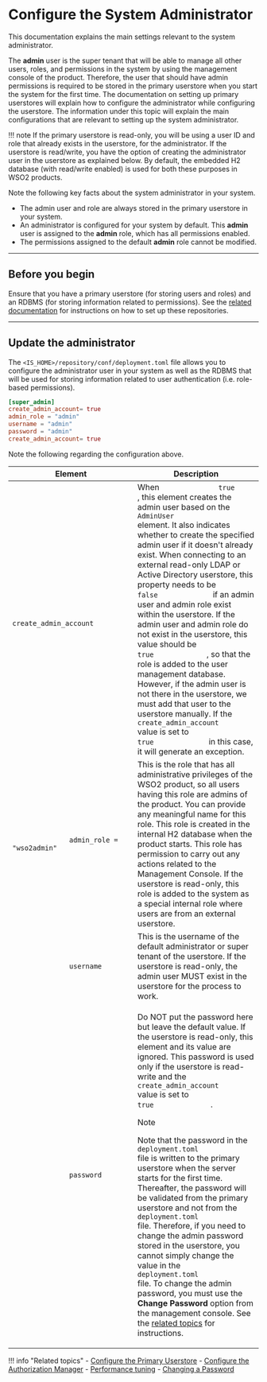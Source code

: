 # Configure the System Administrator

This documentation explains the main settings relevant to the system
administrator.

The **admin** user is the super tenant that will be able to manage all
other users, roles, and permissions in the system by using the management
console of the product. Therefore, the user that should have admin
permissions is required to be stored in the primary userstore when you
start the system for the first time. The documentation on setting up
primary userstores will explain how to configure the administrator
while configuring the userstore. The information under this topic will
explain the main configurations that are relevant to setting up the
system administrator.

!!! note
    If the primary userstore is read-only, you will be using a user ID and
    role that already exists in the userstore, for the administrator. If
    the userstore is read/write, you have the option of creating the
    administrator user in the userstore as explained below. By default, the
    embedded H2 database (with read/write enabled) is used for both these
    purposes in WSO2 products.
    

Note the following key facts about the system administrator in your
system.

-   The admin user and role are always stored in the primary userstore
    in your system.
-   An administrator is configured for your system by default. This
    **admin** user is assigned to the **admin** role, which has all
    permissions enabled.
-   The permissions assigned to the default **admin** role cannot be
    modified.

---

## Before you begin

Ensure that you have a primary userstore (for storing users and roles)
and an RDBMS (for storing information related to permissions). See the
[related
documentation](#related-topics) for
instructions on how to set up these repositories.

---

## Update the administrator

The `<IS_HOME>/repository/conf/deployment.toml` file allows you to configure the administrator user in your system as well as
the RDBMS that will be used for storing information related to user
authentication (i.e. role-based permissions).

``` toml
[super_admin]
create_admin_account= true
admin_role = "admin"
username = "admin"
password = "admin"
create_admin_account= true
```

Note the following regarding the configuration above.

<table>
<colgroup>
<col style="width: 50%" />
<col style="width: 50%" />
</colgroup>
<thead>
<tr class="header">
<th>Element</th>
<th>Description</th>
</tr>
</thead>
<tbody>
<tr class="odd">
<td><code>              create_admin_account             </code></td>
<td>When <code>              true             </code>, this element creates the admin user based on the <code>              AdminUser             </code> element. It also indicates whether to create the specified admin user if it doesn't already exist. When connecting to an external read-only LDAP or Active Directory userstore, this property needs to be <code>              false             </code> if an admin user and admin role exist within the userstore. If the admin user and admin role do not exist in the userstore, this value should be <code>              true             </code>, so that the role is added to the user management database. However, if the admin user is not there in the userstore, we must add that user to the userstore manually. If the <code>              create_admin_account             </code> value is set to <code>              true             </code> in this case, it will generate an exception.</td>
</tr>
<tr class="even">
<td><code>              admin_role = "wso2admin"            </code></td>
<td>This is the role that has all administrative privileges of the WSO2 product, so all users having this role are admins of the product. You can provide any meaningful name for this role. This role is created in the internal H2 database when the product starts. This role has permission to carry out any actions related to the Management Console. If the userstore is read-only, this role is added to the system as a special internal role where users are from an external userstore.</td>
</tr>
<tr class="even">
<td><code>              username          </code></td>
<td>This is the username of the default administrator or super tenant of the userstore. If the userstore is read-only, the admin user MUST exist in the userstore for the process to work.</td>
</tr>
<tr class="odd">
<td><code>              password             </code></td>
<td><p>Do NOT put the password here but leave the default value. If the userstore is read-only, this element and its value are ignored. This password is used only if the userstore is read-write and the <code>            create_admin_account           </code> value is set to <code>               true              </code>.</p>
<div class="admonition note">
<p class="admonition-title">Note</p>
    <p>Note that the password in the <code>               deployment.toml              </code> file is written to the primary userstore when the server starts for the first time. Thereafter, the password will be validated from the primary userstore and not from the <code>               deployment.toml             </code> file. Therefore, if you need to change the admin password stored in the userstore, you cannot simply change the value in the <code>               deployment.toml             </code> file. To change the admin password, you must use the <strong>Change Password</strong> option from the management console. See the <a href="#related-topics">related topics</a> for instructions.
    </p></div></td>
</tr>
</tbody>
</table>

<a name="related-topics"></a>

!!! info "Related topics"
    -   [Configure the Primary Userstore]({{base_path}}/deploy/configure-the-primary-user-store)
    -   [Configure the Authorization Manager]({{base_path}}/deploy/configure-the-authorization-manager)
    -   [Performance tuning]({{base_path}}/deploy/performance/performance-tuning-recommendations)
    -   [Changing a Password]({{base_path}}/guides/identity-lifecycles/manage-user-overview/)
